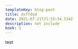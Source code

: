 ```yaml
---
templateKey: blog-post
title: dsffdsd
date: 2021-07-21T21:33:34.534Z
description: not include
book: 1
---
```

test